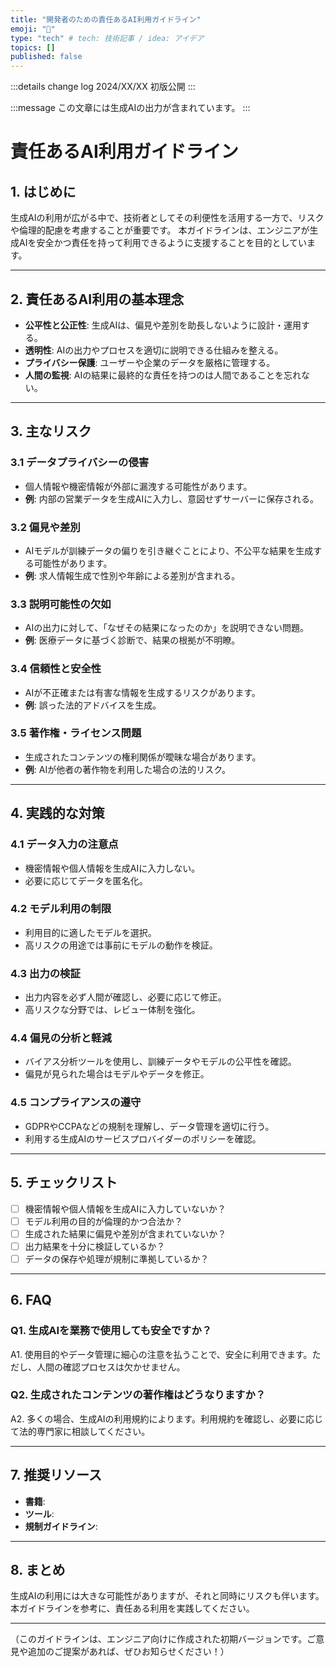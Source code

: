 ```yaml
---
title: "開発者のための責任あるAI利用ガイドライン"
emoji: "🐡"
type: "tech" # tech: 技術記事 / idea: アイデア
topics: []
published: false
---
```


<!-- textlint-disable -->
:::details change log
2024/XX/XX 初版公開
:::
<!-- textlint-enable -->

<!-- textlint-disable -->
:::message
この文章には生成AIの出力が含まれています。
:::
<!-- textlint-enable -->

# 責任あるAI利用ガイドライン

## 1. はじめに
生成AIの利用が広がる中で、技術者としてその利便性を活用する一方で、リスクや倫理的配慮を考慮することが重要です。
本ガイドラインは、エンジニアが生成AIを安全かつ責任を持って利用できるように支援することを目的としています。

---

## 2. 責任あるAI利用の基本理念
- **公平性と公正性**: 生成AIは、偏見や差別を助長しないように設計・運用する。
- **透明性**: AIの出力やプロセスを適切に説明できる仕組みを整える。
- **プライバシー保護**: ユーザーや企業のデータを厳格に管理する。
- **人間の監視**: AIの結果に最終的な責任を持つのは人間であることを忘れない。

---

## 3. 主なリスク
### 3.1 データプライバシーの侵害
- 個人情報や機密情報が外部に漏洩する可能性があります。
- **例**: 内部の営業データを生成AIに入力し、意図せずサーバーに保存される。

### 3.2 偏見や差別
- AIモデルが訓練データの偏りを引き継ぐことにより、不公平な結果を生成する可能性があります。
- **例**: 求人情報生成で性別や年齢による差別が含まれる。

### 3.3 説明可能性の欠如
- AIの出力に対して、「なぜその結果になったのか」を説明できない問題。
- **例**: 医療データに基づく診断で、結果の根拠が不明瞭。

### 3.4 信頼性と安全性
- AIが不正確または有害な情報を生成するリスクがあります。
- **例**: 誤った法的アドバイスを生成。

### 3.5 著作権・ライセンス問題
- 生成されたコンテンツの権利関係が曖昧な場合があります。
- **例**: AIが他者の著作物を利用した場合の法的リスク。

---

## 4. 実践的な対策
### 4.1 データ入力の注意点
- 機密情報や個人情報を生成AIに入力しない。
- 必要に応じてデータを匿名化。

### 4.2 モデル利用の制限
- 利用目的に適したモデルを選択。
- 高リスクの用途では事前にモデルの動作を検証。

### 4.3 出力の検証
- 出力内容を必ず人間が確認し、必要に応じて修正。
- 高リスクな分野では、レビュー体制を強化。

### 4.4 偏見の分析と軽減
- バイアス分析ツールを使用し、訓練データやモデルの公平性を確認。
- 偏見が見られた場合はモデルやデータを修正。

### 4.5 コンプライアンスの遵守
- GDPRやCCPAなどの規制を理解し、データ管理を適切に行う。
- 利用する生成AIのサービスプロバイダーのポリシーを確認。

---

## 5. チェックリスト
- [ ] 機密情報や個人情報を生成AIに入力していないか？
- [ ] モデル利用の目的が倫理的かつ合法か？
- [ ] 生成された結果に偏見や差別が含まれていないか？
- [ ] 出力結果を十分に検証しているか？
- [ ] データの保存や処理が規制に準拠しているか？

---

## 6. FAQ
### Q1. 生成AIを業務で使用しても安全ですか？
A1. 使用目的やデータ管理に細心の注意を払うことで、安全に利用できます。ただし、人間の確認プロセスは欠かせません。

### Q2. 生成されたコンテンツの著作権はどうなりますか？
A2. 多くの場合、生成AIの利用規約によります。利用規約を確認し、必要に応じて法的専門家に相談してください。

---

## 7. 推奨リソース
- **書籍**: 
- **ツール**: 
- **規制ガイドライン**: 

---

## 8. まとめ
生成AIの利用には大きな可能性がありますが、それと同時にリスクも伴います。本ガイドラインを参考に、責任ある利用を実践してください。

---

（このガイドラインは、エンジニア向けに作成された初期バージョンです。ご意見や追加のご提案があれば、ぜひお知らせください！）